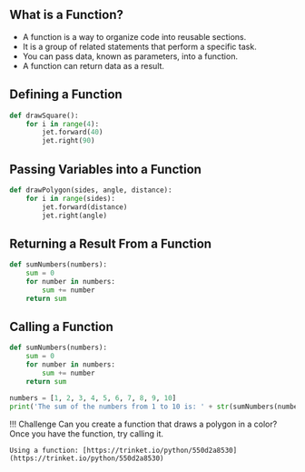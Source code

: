 
## What is a Function?

- A function is a way to organize code into reusable sections. 
- It is a group of related statements that perform a specific task.  
- You can pass data, known as parameters, into a function. 
- A function can return data as a result.

## Defining a Function

```python
def drawSquare():
    for i in range(4):
        jet.forward(40)
        jet.right(90)
```

## Passing Variables into a Function

```python
def drawPolygon(sides, angle, distance):
    for i in range(sides):
        jet.forward(distance)
        jet.right(angle)
```

## Returning a Result From a Function

```python
def sumNumbers(numbers):
    sum = 0
    for number in numbers:
        sum += number
    return sum
```

## Calling a Function

```python
def sumNumbers(numbers):
    sum = 0
    for number in numbers:
        sum += number
    return sum

numbers = [1, 2, 3, 4, 5, 6, 7, 8, 9, 10]
print('The sum of the numbers from 1 to 10 is: ' + str(sumNumbers(numbers)))
```

!!! Challenge
    Can you create a function that draws a polygon in a color?  Once you have the function, try calling it.

    Using a function: [https://trinket.io/python/550d2a8530](https://trinket.io/python/550d2a8530)